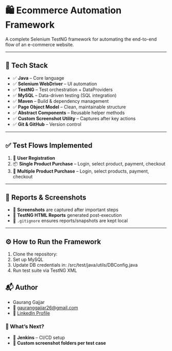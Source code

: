 # 🛍️ Ecommerce Automation Framework

A complete Selenium TestNG framework for automating the end-to-end flow of an e-commerce website.

---

## 🧰 Tech Stack

- ✅ **Java** – Core language
- ✅ **Selenium WebDriver** – UI automation
- ✅ **TestNG** – Test orchestration + DataProviders
- ✅ **MySQL** – Data-driven testing (SQL integration)
- ✅ **Maven** – Build & dependency management
- ✅ **Page Object Model** – Clean, maintainable structure
- ✅ **Abstract Components** – Reusable helper methods
- ✅ **Custom Screenshot Utility** – Captures after key actions
- ✅ **Git & GitHub** – Version control

---

## ✅ Test Flows Implemented

1. 👤 **User Registration**
2. 📦 **Single Product Purchase** – Login, select product, payment, checkout
3. 🛒 **Multiple Product Purchase** – Login, select products, payment, checkout

---

## 📸 Reports & Screenshots

- 🔹 **Screenshots** are captured after important steps
- 🔹 **TestNG HTML Reports** generated post-execution
- 📍 `.gitignore` ensures reports/snapshots are kept local

---

## ⚙️ How to Run the Framework

1. Clone the repository:
2. Set up MySQL
3. Update DB credentials in: /src/test/java/utils/DBConfig.java
4. Run test suite via TestNG XML



## 📬 Author

- Gaurang Gajjar
- 📧 gauranggajjar26@gmail.com
- 🔗 [LinkedIn Profile](https://www.linkedin.com/in/gaurang-gajjar-504336242/)

### 🚀 What’s Next?

- 🚧 **Jenkins** – CI/CD setup 
- 🚧 **Custom screenshot folders per test case**
